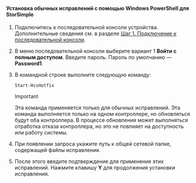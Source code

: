 <!--author=SharS last changed: 9/17/15-->

#### <a name="to-install-regular-hotfixes-via-windows-powershell-for-storsimple"></a>Установка обычных исправлений с помощью Windows PowerShell для StorSimple
1. Подключитесь к последовательной консоли устройства. Дополнительные сведения см. в разделе [Шаг 1. Подключение к последовательной консоли](../articles/storsimple/storsimple-update-device.md#step1).
2. В меню последовательной консоли выберите вариант 1 **Войти с полным доступом**. Введите пароль. Пароль по умолчанию — **Password1**.
3. В командной строке выполните следующую команду:
   
    ```
    Start-HcsHotfix
    ```
   
    > [!IMPORTANT]
    >
    > Эта команда применяется только для обычных исправлений. Эта команда выполняется только на одном контроллере, но обновляться будут оба контроллера.
    > В процессе обновления может выполняться отработка отказа контроллера, но это не повлияет на доступность или работу системы.

4. При появлении запроса укажите путь к общей сетевой папке, содержащей файлы исправления.
5. После этого введите подтверждение для применения этих исправлений. Нажмите клавишу **Y** для продолжения установки исправления.

